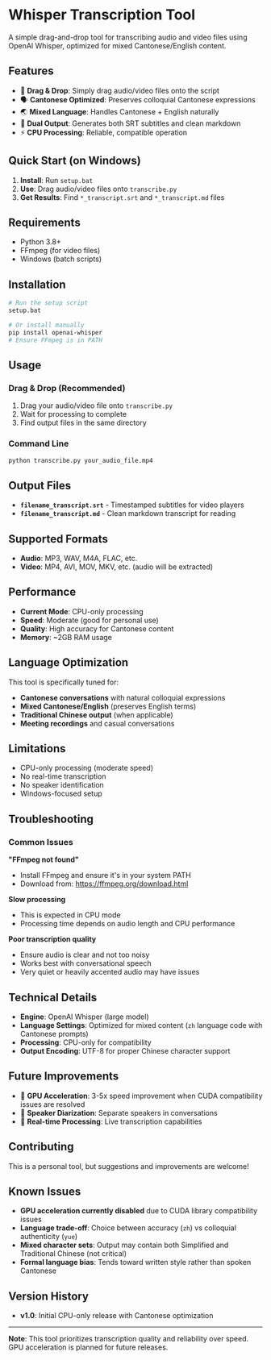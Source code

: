 # Whisper Transcription Tool

A simple drag-and-drop tool for transcribing audio and video files using OpenAI Whisper, optimized for mixed Cantonese/English content.

## Features

- 🎯 **Drag & Drop**: Simply drag audio/video files onto the script
- 🗣️ **Cantonese Optimized**: Preserves colloquial Cantonese expressions
- 🌏 **Mixed Language**: Handles Cantonese + English naturally
- 📝 **Dual Output**: Generates both SRT subtitles and clean markdown
- ⚡ **CPU Processing**: Reliable, compatible operation

## Quick Start (on Windows)

1. **Install**: Run `setup.bat`
2. **Use**: Drag audio/video files onto `transcribe.py`
3. **Get Results**: Find `*_transcript.srt` and `*_transcript.md` files

## Requirements

- Python 3.8+
- FFmpeg (for video files)
- Windows (batch scripts)

## Installation

```bash
# Run the setup script
setup.bat

# Or install manually
pip install openai-whisper
# Ensure FFmpeg is in PATH
```

## Usage

### Drag & Drop (Recommended)
1. Drag your audio/video file onto `transcribe.py`
2. Wait for processing to complete
3. Find output files in the same directory

### Command Line
```bash
python transcribe.py your_audio_file.mp4
```

## Output Files

- **`filename_transcript.srt`** - Timestamped subtitles for video players
- **`filename_transcript.md`** - Clean markdown transcript for reading

## Supported Formats

- **Audio**: MP3, WAV, M4A, FLAC, etc.
- **Video**: MP4, AVI, MOV, MKV, etc. (audio will be extracted)

## Performance

- **Current Mode**: CPU-only processing
- **Speed**: Moderate (good for personal use)
- **Quality**: High accuracy for Cantonese content
- **Memory**: ~2GB RAM usage

## Language Optimization

This tool is specifically tuned for:
- **Cantonese conversations** with natural colloquial expressions
- **Mixed Cantonese/English** (preserves English terms)
- **Traditional Chinese output** (when applicable)
- **Meeting recordings** and casual conversations

## Limitations

- CPU-only processing (moderate speed)
- No real-time transcription
- No speaker identification
- Windows-focused setup

## Troubleshooting

### Common Issues

**"FFmpeg not found"**
- Install FFmpeg and ensure it's in your system PATH
- Download from: https://ffmpeg.org/download.html

**Slow processing**
- This is expected in CPU mode
- Processing time depends on audio length and CPU performance

**Poor transcription quality**
- Ensure audio is clear and not too noisy
- Works best with conversational speech
- Very quiet or heavily accented audio may have issues

## Technical Details

- **Engine**: OpenAI Whisper (large model)
- **Language Settings**: Optimized for mixed content (`zh` language code with Cantonese prompts)
- **Processing**: CPU-only for compatibility
- **Output Encoding**: UTF-8 for proper Chinese character support

## Future Improvements

- 🚀 **GPU Acceleration**: 3-5x speed improvement when CUDA compatibility issues are resolved
- 🎤 **Speaker Diarization**: Separate speakers in conversations
- 🔄 **Real-time Processing**: Live transcription capabilities

## Contributing

This is a personal tool, but suggestions and improvements are welcome!

## Known Issues

- **GPU acceleration currently disabled** due to CUDA library compatibility issues
- **Language trade-off**: Choice between accuracy (`zh`) vs colloquial authenticity (`yue`)
- **Mixed character sets**: Output may contain both Simplified and Traditional Chinese (not critical)
- **Formal language bias**: Tends toward written style rather than spoken Cantonese

## Version History

- **v1.0**: Initial CPU-only release with Cantonese optimization

---

**Note**: This tool prioritizes transcription quality and reliability over speed. GPU acceleration is planned for future releases.